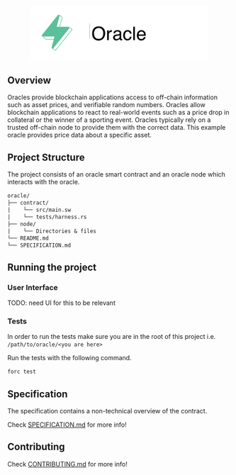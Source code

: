 <p align="center">
    <picture>
        <source media="(prefers-color-scheme: dark)" srcset=".docs/oracle-logo-dark-theme.png">
        <img alt="oracle logo" width="400px" src=".docs/oracle-logo-light-theme.png">
    </picture>
</p>

## Overview

Oracles provide blockchain applications access to off-chain information such as asset prices, and verifiable random numbers.  Oracles allow blockchain applications to react to real-world events such as a price drop in collateral or the winner of a sporting event.  Oracles typically rely on a trusted off-chain node to provide them with the correct data.  This example oracle provides price data about a specific asset.

## Project Structure

The project consists of an oracle smart contract and an oracle node which interacts with the oracle.

<!--Only show most important files e.g. script to run, build etc.-->

```
oracle/
├── contract/
|    └── src/main.sw
|    └── tests/harness.rs
├── node/
|    └── Directories & files
└── README.md
└── SPECIFICATION.md
```

## Running the project

### User Interface

TODO: need UI for this to be relevant

### Tests
In order to run the tests make sure you are in the root of this project i.e. `/path/to/oracle/<you are here>`

Run the tests with the following command.

```bash
forc test
```

## Specification

The specification contains a non-technical overview of the contract.

Check [SPECIFICATION.md](./SPECIFICATION.MD) for more info!

## Contributing

Check [CONTRIBUTING.md](../CONTRIBUTING.md) for more info!
